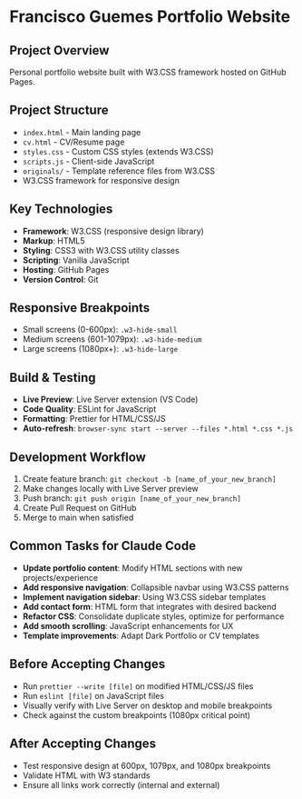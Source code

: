 # Francisco Guemes Portfolio Website

## Project Overview
Personal portfolio website built with W3.CSS framework hosted on GitHub Pages.

## Project Structure
- `index.html` - Main landing page
- `cv.html` - CV/Resume page
- `styles.css` - Custom CSS styles (extends W3.CSS)
- `scripts.js` - Client-side JavaScript
- `originals/` - Template reference files from W3.CSS
- W3.CSS framework for responsive design

## Key Technologies
- **Framework**: W3.CSS (responsive design library)
- **Markup**: HTML5
- **Styling**: CSS3 with W3.CSS utility classes
- **Scripting**: Vanilla JavaScript
- **Hosting**: GitHub Pages
- **Version Control**: Git

## Responsive Breakpoints
- Small screens (0-600px): `.w3-hide-small`
- Medium screens (601-1079px): `.w3-hide-medium`
- Large screens (1080px+): `.w3-hide-large`

## Build & Testing
- **Live Preview**: Live Server extension (VS Code)
- **Code Quality**: ESLint for JavaScript
- **Formatting**: Prettier for HTML/CSS/JS
- **Auto-refresh**: `browser-sync start --server --files *.html *.css *.js`

## Development Workflow
1. Create feature branch: `git checkout -b [name_of_your_new_branch]`
2. Make changes locally with Live Server preview
3. Push branch: `git push origin [name_of_your_new_branch]`
4. Create Pull Request on GitHub
5. Merge to main when satisfied

## Common Tasks for Claude Code
- **Update portfolio content**: Modify HTML sections with new projects/experience
- **Add responsive navigation**: Collapsible navbar using W3.CSS patterns
- **Implement navigation sidebar**: Using W3.CSS sidebar templates
- **Add contact form**: HTML form that integrates with desired backend
- **Refactor CSS**: Consolidate duplicate styles, optimize for performance
- **Add smooth scrolling**: JavaScript enhancements for UX
- **Template improvements**: Adapt Dark Portfolio or CV templates

## Before Accepting Changes
- Run `prettier --write [file]` on modified HTML/CSS/JS files
- Run `eslint [file]` on JavaScript files
- Visually verify with Live Server on desktop and mobile breakpoints
- Check against the custom breakpoints (1080px critical point)

## After Accepting Changes
- Test responsive design at 600px, 1079px, and 1080px breakpoints
- Validate HTML with W3 standards
- Ensure all links work correctly (internal and external)